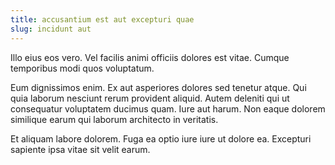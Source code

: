 ```yaml
---
title: accusantium est aut excepturi quae
slug: incidunt aut
---
```


Illo eius eos vero. Vel facilis animi officiis dolores est vitae. Cumque temporibus modi quos voluptatum.

Eum dignissimos enim. Ex aut asperiores dolores sed tenetur atque. Qui quia laborum nesciunt rerum provident aliquid. Autem deleniti qui ut consequatur voluptatem ducimus quam. Iure aut harum. Non eaque dolorem similique earum qui laborum architecto in veritatis.

Et aliquam labore dolorem. Fuga ea optio iure iure ut dolore ea. Excepturi sapiente ipsa vitae sit velit earum.
